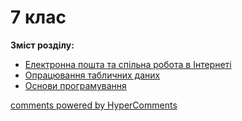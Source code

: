 <div id="hypercomments_widget" class="js-hypercomments-widget invisible"></div>

# 7 клас

<b>Зміст розділу:</b><br>

<ul class="articles" type="disc">
    <li class="chapter " data-level="1" data-path="internet_resursy.html">
            <a href="internet_resursy.html">
                    <b></b>
                Електронна пошта та спільна робота в Інтернеті
            </a>
    </li>
    <li class="chapter " data-level="2" data-path="tabl_proccesor.html">
            <a href="tabl_proccesor.html">
                    <b></b>
                Опрацювання табличних даних
            </a>
    </li>
    <li class="chapter " data-level="3" data-path="algorytmy_ta_programy.html">
            <a href="algorytmy_ta_programy.html">
                    <b></b>
                Основи програмування
            </a>
    </li>
</ul>

<div class="js-hypercomments-container">
<a href="http://hypercomments.com" class="hc-link" title="comments widget">comments powered by HyperComments</a>
</div>